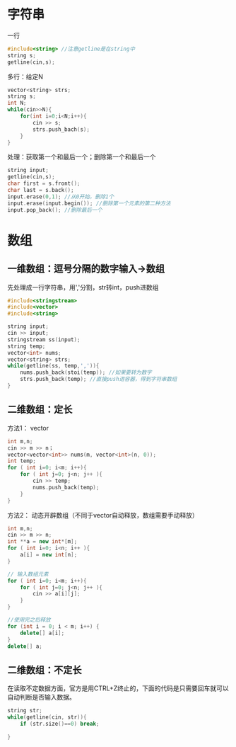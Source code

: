 # 字符串
一行
```cpp
#include<string> //注意getline是在string中
string s;
getline(cin,s);
```
多行：给定N
```cpp
vector<string> strs;
string s;
int N;
while(cin>>N){
	for(int i=0;i<N;i++){
		cin >> s;
		strs.push_bach(s);
	}
}
```
处理：获取第一个和最后一个；删除第一个和最后一个
```cpp
string input;
getline(cin,s);
char first = s.front();
char last = s.back();
input.erase(0,1); //从0开始，删除1个
input.erase(input.begin()); //删除第一个元素的第二种方法
input.pop_back(); //删除最后一个
```
# 数组
## 一维数组：逗号分隔的数字输入->数组
先处理成一行字符串，用','分割，str转int，push进数组
```cpp
#include<stringstream>
#include<vector>
#include<string>

string input;
cin >> input;
stringstream ss(input);
string temp;
vector<int> nums;
vector<string> strs;
while(getline(ss, temp,',')){
	nums.push_back(stoi(temp)); //如果要转为数字
	strs.push_back(temp); //直接push进容器，得到字符串数组
}
```

## 二维数组：定长
方法1： vector
```cpp
int m,n;
cin >> m >> n；
vector<vector<int>> nums(m, vector<int>(n, 0));
int temp;
for ( int i=0; i<m; i++){
	for ( int j=0; j<n; j++ ){
		cin >> temp;
		nums.push_back(temp);
	}
}
```
方法2： 动态开辟数组（不同于vector自动释放，数组需要手动释放）
```cpp
int m,n;
cin >> m >> n;
int **a = new int*[m];
for ( int i=0; i<n; i++ ){
	a[i] = new int[n];
}

// 输入数组元素
for ( int i=0; i<m; i++){
	for ( int j=0; j<n; j++ ){
		cin >> a[i][j];
	}
}

//使用完之后释放
for (int i = 0; i < m; i++) { 
	delete[] a[i]; 
} 
delete[] a;
```
## 二维数组：不定长

在读取不定数据方面，官方是用CTRL+Z终止的，下面的代码是只需要回车就可以自动判断是否输入数据。

```cpp
string str;
while(getline(cin, str)){
	if (str.size()==0) break;
	
}

```



